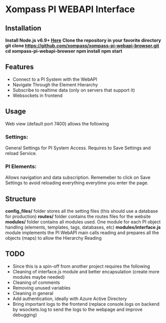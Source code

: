 # Xompass PI WEBAPI Interface

## Installation
**Install Node.js v6.9+ [Here](https://nodejs.org/en/)**
**Clone the repository in your favorite directory**
**git clone https://github.com/xompass/xompass-pi-webapi-browser.git**
**cd xompass-pi-webapi-browser**
**npm install**
**npm start**

## Features
* Connect to a PI System with the WebAPI
* Navigate Through the Element Hierarchy
* Subscribe to realtime data (only on servers that support it)
* Websockets in frontend

## Usage
Web view (default port 7400) allows the following

### Settings:
General Settings for PI System Access.  Requires to Save Settings and reload Service.

### PI Elements:
Allows navigation and data subscription. Rememeber to click on Save Settings to avoid reloading everything everytime you enter the page.


## Structure
**config_files/**  folder stores all the setting files (this should use a database for production)
**routes/**  folder contains the routes files for the website
**modules/**  folder contains all modules used. One module for each PI object handling (elements, templates, tags, databases, etc)
**modules/interface.js**  module implements the PI WebAPI main calls reading and prepares all the objects (maps) to allow the Hierarchy Reading


## TODO
* Since this is a spin-off from another project requires the following
* Cleaning of interface.js module and better encapsulation (create more modules maybe needed)
* Cleaning of comments
* Removing unused variables
* Cleaning in general
* Add authentication, ideally with Azure Active Directory
* Bring important logs to the frontend (replace console.logs on backend by wsockets.log to send the logs to the webpage and improve debugging)